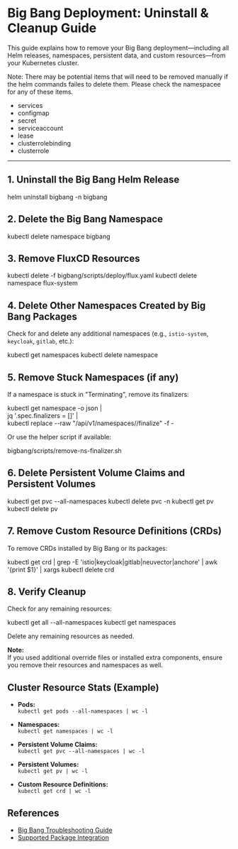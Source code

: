 # Big Bang Deployment: Uninstall & Cleanup Guide

This guide explains how to remove your Big Bang deployment—including all Helm releases, namespaces, persistent data, and custom resources—from your Kubernetes cluster.

  Note: There may be potential items that will need to be removed manually if the helm commands failes to delete them. Please check the namespacee for any of these items.
  * services
  * configmap
  * secret
  * serviceaccount
  * lease
  * clusterrolebinding
  * clusterrole
---

## 1. Uninstall the Big Bang Helm Release


helm uninstall bigbang -n bigbang

## 2. Delete the Big Bang Namespace

kubectl delete namespace bigbang

## 3. Remove FluxCD Resources 

kubectl delete -f bigbang/scripts/deploy/flux.yaml
kubectl delete namespace flux-system

## 4. Delete Other Namespaces Created by Big Bang Packages

Check for and delete any additional namespaces (e.g., `istio-system`, `keycloak`, `gitlab`, etc.):

kubectl get namespaces
kubectl delete namespace <namespace-name>

## 5. Remove Stuck Namespaces (if any)

If a namespace is stuck in "Terminating", remove its finalizers:

kubectl get namespace <namespace-name> -o json | \
  jq '.spec.finalizers = []' | \
  kubectl replace --raw "/api/v1/namespaces/<namespace-name>/finalize" -f -

Or use the helper script if available:

bigbang/scripts/remove-ns-finalizer.sh <namespace-name>

## 6. Delete Persistent Volume Claims and Persistent Volumes

kubectl get pvc --all-namespaces
kubectl delete pvc <pvc-name> -n <namespace>
kubectl get pv
kubectl delete pv <pv-name>

## 7. Remove Custom Resource Definitions (CRDs)

To remove CRDs installed by Big Bang or its packages:

kubectl get crd | grep -E 'istio|keycloak|gitlab|neuvector|anchore' | awk '{print $1}' | xargs kubectl delete crd

## 8. Verify Cleanup

Check for any remaining resources:

kubectl get all --all-namespaces
kubectl get namespaces

Delete any remaining resources as needed.

**Note:**  
If you used additional override files or installed extra components, ensure you remove their resources and namespaces as well.

## Cluster Resource Stats (Example)

- **Pods:**  
  `kubectl get pods --all-namespaces | wc -l`

- **Namespaces:**  
  `kubectl get namespaces | wc -l`

- **Persistent Volume Claims:**  
  `kubectl get pvc --all-namespaces | wc -l`

- **Persistent Volumes:**  
  `kubectl get pv | wc -l`

- **Custom Resource Definitions:**  
  `kubectl get crd | wc -l`


## References

- [Big Bang Troubleshooting Guide](docs/understanding-bigbang/concepts/troubleshooting.md)
- [Supported Package Integration](docs/developer/package-integration/supported.md)
